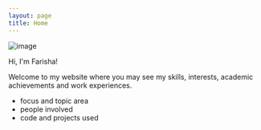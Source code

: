 ```yaml
---
layout: page
title: Home
---
```


 

![image](https://logos-world.net/wp-content/uploads/2020/11/Tripadvisor-Logo-700x394.png)

 

Hi, I'm Farisha!

 

Welcome to my website where you may see my skills, interests, academic achievements and work experiences.

 

 

- focus and topic area
- people involved
- code and projects used
